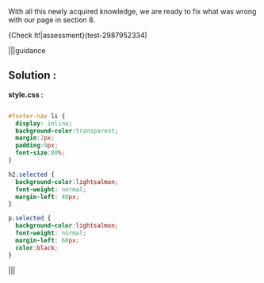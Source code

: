 With all this newly acquired knowledge, we are ready to fix what was wrong with our page in section 8.

{Check It!|assessment}(test-2987952334)


|||guidance

## Solution :

**style.css :**
```css

#footer-nav li {
  display: inline; 
  background-color:transparent; 
  margin:2px; 
  padding:0px; 
  font-size:80%;
}

h2.selected {
  background-color:lightsalmon; 
  font-weight: normal; 
  margin-left: 40px;
}

p.selected {
  background-color:lightsalmon; 
  font-weight: normal; 
  margin-left: 60px; 
  color:black;
}

```

|||

